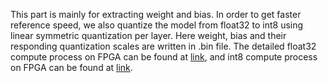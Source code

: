 This part is mainly for extracting weight and bias. In order to get faster reference speed, we also quantize the model from float32 to int8 using linear symmetric quantization
per layer. Here weight, bias and their responding quantization scales are written in .bin file.
The detailed float32 compute process on FPGA can be found at [link](https://github.com/zyGao1126/AFE_Net/tree/master/hls/float32), and int8 compute process on FPGA can be found at
[link](https://github.com/zyGao1126/AFE_Net/tree/master/hls/fint8).
